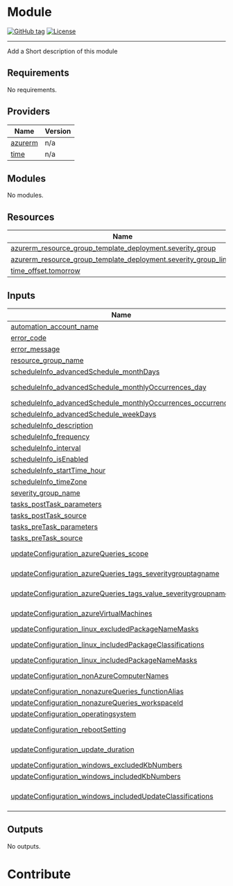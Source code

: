 # Module
[![GitHub tag](https://img.shields.io/github/tag/qbeyond/terraform-module-template.svg)](https://registry.terraform.io/modules/qbeyond/terraform-module-template/provider/latest)
[![License](https://img.shields.io/github/license/qbeyond/terraform-module-template.svg)](https://github.com/qbeyond/terraform-module-template/blob/main/LICENSE)

----
<!-- BEGIN_TF_DOCS -->
Add a Short description of this module

## Requirements

No requirements.

## Providers

| Name | Version |
|------|---------|
| <a name="provider_azurerm"></a> [azurerm](#provider\_azurerm) | n/a |
| <a name="provider_time"></a> [time](#provider\_time) | n/a |

## Modules

No modules.

## Resources

| Name | Type |
|------|------|
| [azurerm_resource_group_template_deployment.severity_group](https://registry.terraform.io/providers/hashicorp/azurerm/latest/docs/resources/resource_group_template_deployment) | resource |
| [azurerm_resource_group_template_deployment.severity_group_linux](https://registry.terraform.io/providers/hashicorp/azurerm/latest/docs/resources/resource_group_template_deployment) | resource |
| [time_offset.tomorrow](https://registry.terraform.io/providers/hashicorp/time/latest/docs/resources/offset) | resource |

## Inputs

| Name | Description | Type | Default | Required |
|------|-------------|------|---------|:--------:|
| <a name="input_automation_account_name"></a> [automation\_account\_name](#input\_automation\_account\_name) | The name of the automation account. | `string` | n/a | yes |
| <a name="input_error_code"></a> [error\_code](#input\_error\_code) | Custom Error code | `string` | `""` | no |
| <a name="input_error_message"></a> [error\_message](#input\_error\_message) | Error message indicating why the operation failed. | `string` | `""` | no |
| <a name="input_resource_group_name"></a> [resource\_group\_name](#input\_resource\_group\_name) | The resource group of automation account, where update management is enabled | `string` | n/a | yes |
| <a name="input_scheduleInfo_advancedSchedule_monthDays"></a> [scheduleInfo\_advancedSchedule\_monthDays](#input\_scheduleInfo\_advancedSchedule\_monthDays) | (Optional) A list of every day in a month to run the severity group, available 1-31 | `list(string)` | `[]` | no |
| <a name="input_scheduleInfo_advancedSchedule_monthlyOccurrences_day"></a> [scheduleInfo\_advancedSchedule\_monthlyOccurrences\_day](#input\_scheduleInfo\_advancedSchedule\_monthlyOccurrences\_day) | (Optional) Day of the occurrence. Must be one of monday, tuesday, wednesday, thursday, friday, saturday, sunday. | `string` | `""` | no |
| <a name="input_scheduleInfo_advancedSchedule_monthlyOccurrences_occurrence"></a> [scheduleInfo\_advancedSchedule\_monthlyOccurrences\_occurrence](#input\_scheduleInfo\_advancedSchedule\_monthlyOccurrences\_occurrence) | (Optional) Occurrence of the week within the month. Must be between 1 and 5. | `number` | `0` | no |
| <a name="input_scheduleInfo_advancedSchedule_weekDays"></a> [scheduleInfo\_advancedSchedule\_weekDays](#input\_scheduleInfo\_advancedSchedule\_weekDays) | (Optional) Days of the week that the job should execute on. | `list(string)` | `[]` | no |
| <a name="input_scheduleInfo_description"></a> [scheduleInfo\_description](#input\_scheduleInfo\_description) | A description for the Severity Group | `string` | `""` | no |
| <a name="input_scheduleInfo_frequency"></a> [scheduleInfo\_frequency](#input\_scheduleInfo\_frequency) | Day,Hour,Minute,Month,OneTime,Week | `string` | n/a | yes |
| <a name="input_scheduleInfo_interval"></a> [scheduleInfo\_interval](#input\_scheduleInfo\_interval) | Set the interval of the schedule | `number` | n/a | yes |
| <a name="input_scheduleInfo_isEnabled"></a> [scheduleInfo\_isEnabled](#input\_scheduleInfo\_isEnabled) | Enable the Severity Group? | `bool` | `true` | no |
| <a name="input_scheduleInfo_startTime_hour"></a> [scheduleInfo\_startTime\_hour](#input\_scheduleInfo\_startTime\_hour) | Set the hour when to start, in format 05:00 | `string` | n/a | yes |
| <a name="input_scheduleInfo_timeZone"></a> [scheduleInfo\_timeZone](#input\_scheduleInfo\_timeZone) | Set the time zone | `string` | `"Europe/Berlin"` | no |
| <a name="input_severity_group_name"></a> [severity\_group\_name](#input\_severity\_group\_name) | The name of the Severity Group to create | `string` | n/a | yes |
| <a name="input_tasks_postTask_parameters"></a> [tasks\_postTask\_parameters](#input\_tasks\_postTask\_parameters) | (Optional) Days of the week that the job should execute on. | `string` | `""` | no |
| <a name="input_tasks_postTask_source"></a> [tasks\_postTask\_source](#input\_tasks\_postTask\_source) | (Optional) Sets the name of the runbook. | `string` | `""` | no |
| <a name="input_tasks_preTask_parameters"></a> [tasks\_preTask\_parameters](#input\_tasks\_preTask\_parameters) | (Optional) Days of the week that the job should execute on. | `string` | `""` | no |
| <a name="input_tasks_preTask_source"></a> [tasks\_preTask\_source](#input\_tasks\_preTask\_source) | (Optional) Sets the name of the runbook. | `string` | `""` | no |
| <a name="input_updateConfiguration_azureQueries_scope"></a> [updateConfiguration\_azureQueries\_scope](#input\_updateConfiguration\_azureQueries\_scope) | (Optional) List of names of non-azure machines targeted by the software update configuration. | `list(string)` | `[]` | no |
| <a name="input_updateConfiguration_azureQueries_tags_severitygrouptagname"></a> [updateConfiguration\_azureQueries\_tags\_severitygrouptagname](#input\_updateConfiguration\_azureQueries\_tags\_severitygrouptagname) | The name of the TAG this Severity Group will apply to. Its most likely Severity Group Daily or Secerity Group Monthly | `string` | n/a | yes |
| <a name="input_updateConfiguration_azureQueries_tags_value_severitygroupname"></a> [updateConfiguration\_azureQueries\_tags\_value\_severitygroupname](#input\_updateConfiguration\_azureQueries\_tags\_value\_severitygroupname) | If the Severity Group Name does not equals the severity group Tag value, you can set a customized value here, otherwise leave it blank. | `string` | `""` | no |
| <a name="input_updateConfiguration_azureVirtualMachines"></a> [updateConfiguration\_azureVirtualMachines](#input\_updateConfiguration\_azureVirtualMachines) | (Optional) List of azure resource Ids for azure virtual machines targeted by the software update configuration. | `list(string)` | `[]` | no |
| <a name="input_updateConfiguration_linux_excludedPackageNameMasks"></a> [updateConfiguration\_linux\_excludedPackageNameMasks](#input\_updateConfiguration\_linux\_excludedPackageNameMasks) | (Optional) packages excluded from the software update configuration. | `list(string)` | `[]` | no |
| <a name="input_updateConfiguration_linux_includedPackageClassifications"></a> [updateConfiguration\_linux\_includedPackageClassifications](#input\_updateConfiguration\_linux\_includedPackageClassifications) | Update classifications included in the software update configuration. Critical,Other,Security,Unclassified | `string` | `""` | no |
| <a name="input_updateConfiguration_linux_includedPackageNameMasks"></a> [updateConfiguration\_linux\_includedPackageNameMasks](#input\_updateConfiguration\_linux\_includedPackageNameMasks) | (Optional) packages included from the software update configuration. | `list(string)` | `[]` | no |
| <a name="input_updateConfiguration_nonAzureComputerNames"></a> [updateConfiguration\_nonAzureComputerNames](#input\_updateConfiguration\_nonAzureComputerNames) | (Optional) List of names of non-azure machines targeted by the software update configuration. | `list(string)` | `[]` | no |
| <a name="input_updateConfiguration_nonazureQueries_functionAlias"></a> [updateConfiguration\_nonazureQueries\_functionAlias](#input\_updateConfiguration\_nonazureQueries\_functionAlias) | Log Analytics Saved Search name. | `string` | `""` | no |
| <a name="input_updateConfiguration_nonazureQueries_workspaceId"></a> [updateConfiguration\_nonazureQueries\_workspaceId](#input\_updateConfiguration\_nonazureQueries\_workspaceId) | Workspace Id for Log Analytics in which the saved Search is resided. | `string` | `""` | no |
| <a name="input_updateConfiguration_operatingsystem"></a> [updateConfiguration\_operatingsystem](#input\_updateConfiguration\_operatingsystem) | Target operating system for the software update configuration.	Linux or Windows | `string` | n/a | yes |
| <a name="input_updateConfiguration_rebootSetting"></a> [updateConfiguration\_rebootSetting](#input\_updateConfiguration\_rebootSetting) | Reboot setting for the software update configuration. Values are IfRequired, Never, Always, RebootOnly | `string` | `""` | no |
| <a name="input_updateConfiguration_update_duration"></a> [updateConfiguration\_update\_duration](#input\_updateConfiguration\_update\_duration) | Maximum time allowed for the software update configuration run. Define the Hours of duration as string. | `string` | `"4"` | no |
| <a name="input_updateConfiguration_windows_excludedKbNumbers"></a> [updateConfiguration\_windows\_excludedKbNumbers](#input\_updateConfiguration\_windows\_excludedKbNumbers) | (Optional) KB numbers excluded from the software update configuration. | `list(string)` | `[]` | no |
| <a name="input_updateConfiguration_windows_includedKbNumbers"></a> [updateConfiguration\_windows\_includedKbNumbers](#input\_updateConfiguration\_windows\_includedKbNumbers) | (Optional) KB numbers included from the software update configuration. | `list(string)` | `[]` | no |
| <a name="input_updateConfiguration_windows_includedUpdateClassifications"></a> [updateConfiguration\_windows\_includedUpdateClassifications](#input\_updateConfiguration\_windows\_includedUpdateClassifications) | Update classification included in the software update configuration. A comma separated string with required values. Critical,Definition,FeaturePack,Security,ServicePack,Tools,Unclassified,UpdateRollup,Updates | `string` | `""` | no |

## Outputs

No outputs.
<!-- END_TF_DOCS -->

# Contribute

